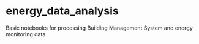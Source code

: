 # energy_data_analysis
Basic notebooks for processing Building Management System and energy monitoring data
